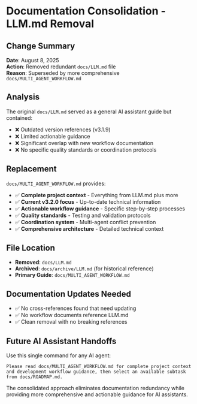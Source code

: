 # Documentation Consolidation - LLM.md Removal

## Change Summary
**Date**: August 8, 2025  
**Action**: Removed redundant `docs/LLM.md` file  
**Reason**: Superseded by more comprehensive `docs/MULTI_AGENT_WORKFLOW.md`

## Analysis
The original `docs/LLM.md` served as a general AI assistant guide but contained:
- ❌ Outdated version references (v3.1.9)
- ❌ Limited actionable guidance
- ❌ Significant overlap with new workflow documentation
- ❌ No specific quality standards or coordination protocols

## Replacement
`docs/MULTI_AGENT_WORKFLOW.md` provides:
- ✅ **Complete project context** - Everything from LLM.md plus more
- ✅ **Current v3.2.0 focus** - Up-to-date technical information
- ✅ **Actionable workflow guidance** - Specific step-by-step processes
- ✅ **Quality standards** - Testing and validation protocols
- ✅ **Coordination system** - Multi-agent conflict prevention
- ✅ **Comprehensive architecture** - Detailed technical context

## File Location
- **Removed**: `docs/LLM.md` 
- **Archived**: `docs/archive/LLM.md` (for historical reference)
- **Primary Guide**: `docs/MULTI_AGENT_WORKFLOW.md`

## Documentation Updates Needed
- ✅ No cross-references found that need updating
- ✅ No workflow documents reference LLM.md
- ✅ Clean removal with no breaking references

## Future AI Assistant Handoffs
Use this single command for any AI agent:

```
Please read docs/MULTI_AGENT_WORKFLOW.md for complete project context 
and development workflow guidance, then select an available subtask 
from docs/ROADMAP.md.
```

The consolidated approach eliminates documentation redundancy while providing more comprehensive and actionable guidance for AI assistants.

